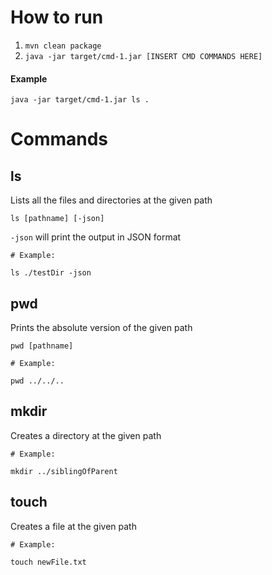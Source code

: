 # How to run

1. `mvn clean package`
2. `java -jar target/cmd-1.jar [INSERT CMD COMMANDS HERE]`

#### Example
```
java -jar target/cmd-1.jar ls .
```

# Commands

## ls

Lists all the files and directories at the given path

`ls [pathname] [-json]`

`-json` will print the output in JSON format

```
# Example:

ls ./testDir -json
```

## pwd

Prints the absolute version of the given path

`pwd [pathname]`

```
# Example:

pwd ../../..
```

## mkdir

Creates a directory at the given path

```
# Example:

mkdir ../siblingOfParent
```

## touch

Creates a file at the given path

```
# Example: 

touch newFile.txt
```
